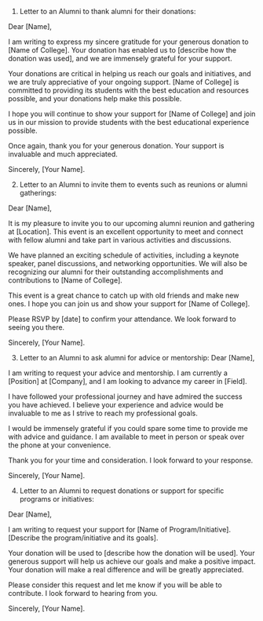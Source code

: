 1. Letter to an Alumni to thank alumni for their donations:

Dear [Name], 

I am writing to express my sincere gratitude for your generous donation to [Name of College]. Your donation has enabled us to [describe how the donation was used], and we are immensely grateful for your support. 

Your donations are critical in helping us reach our goals and initiatives, and we are truly appreciative of your ongoing support. [Name of College] is committed to providing its students with the best education and resources possible, and your donations help make this possible. 

I hope you will continue to show your support for [Name of College] and join us in our mission to provide students with the best educational experience possible. 

Once again, thank you for your generous donation. Your support is invaluable and much appreciated. 

Sincerely, 
[Your Name].

2. Letter to an Alumni to  invite them to events such as reunions or alumni gatherings:

Dear [Name], 

It is my pleasure to invite you to our upcoming alumni reunion and gathering at [Location]. This event is an excellent opportunity to meet and connect with fellow alumni and take part in various activities and discussions. 

We have planned an exciting schedule of activities, including a keynote speaker, panel discussions, and networking opportunities. We will also be recognizing our alumni for their outstanding accomplishments and contributions to [Name of College]. 

This event is a great chance to catch up with old friends and make new ones. I hope you can join us and show your support for [Name of College]. 

Please RSVP by [date] to confirm your attendance. We look forward to seeing you there. 

Sincerely, 
[Your Name].

3. Letter to an Alumni to  ask alumni for advice or mentorship:
Dear [Name], 

I am writing to request your advice and mentorship. I am currently a [Position] at [Company], and I am looking to advance my career in [Field]. 

I have followed your professional journey and have admired the success you have achieved. I believe your experience and advice would be invaluable to me as I strive to reach my professional goals. 

I would be immensely grateful if you could spare some time to provide me with advice and guidance. I am available to meet in person or speak over the phone at your convenience. 

Thank you for your time and consideration. I look forward to your response. 

Sincerely, 
[Your Name].

4. Letter to an Alumni to request donations or support for specific programs or initiatives:

Dear [Name], 

I am writing to request your support for [Name of Program/Initiative]. [Describe the program/initiative and its goals]. 

Your donation will be used to [describe how the donation will be used]. 
Your generous support will help us achieve our goals and make a positive impact. Your donation will make a real difference and will be greatly appreciated. 

Please consider this request and let me know if you will be able to contribute. I look forward to hearing from you. 

Sincerely, 
[Your Name].

